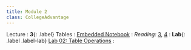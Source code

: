 ```yaml
---
title: Module 2
class: CollegeAdvantage
---
```


Lecture
: **3**{: .label} Tables
: [Embedded Notebook](https://colab.research.google.com/drive/1FuQwrD3aQGzGtMdjsyeqLhqTsusr7TpU)
: _Reading:_ [3](https://inferentialthinking.com/chapters/03/programming-in-python.html), [4](https://inferentialthinking.com/chapters/04/Data_Types.html)
: **Lab**{: .label .label-lab} [Lab 02: Table Operations](https://colab.research.google.com/drive/19nEPLN5pzjSQZNu7P1xybY66oMON3coK)
: <!--[Lab 02 Worksheet](#)-->


